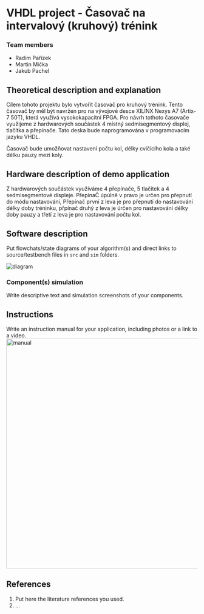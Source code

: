 
# VHDL project - Časovač na intervalový (kruhový) trénink

### Team members

* Radim Pařízek 
* Martin Mička 
* Jakub Pachel 

## Theoretical description and explanation

Cílem tohoto projektu bylo vytvořit časovač pro kruhový trénink. Tento časovač by měl být navržen pro na vývojové desce XILINX Nexys A7 (Artix-7 50T),
která využívá vysokokapacitní FPGA. Pro návrh tothoto časovače využijeme z hardwarových součástek 4 místný sedmisegmentový displej, tlačítka a přepínače.
Tato deska bude naprogramována v programovacím jazyku VHDL.

Časovač bude umožňovat nastavení počtu kol, délky cvičícího kola a také délku pauzy mezi koly.

## Hardware description of demo application

Z hardwarových součástek využíváme 4 přepínače, 5 tlačítek a 4 sedmisegmentové displeje. PřepínaČ úpúlně v pravo je určen pro přepnutí do módu nastavování, Přepínač první z leva je pro přepnutí do nastavování délky doby tréninku, přpínač druhý z leva je úrčen pro nastavování délky doby pauzy a třetí z leva je pro nastavování počtu kol. 

## Software description

Put flowchats/state diagrams of your algorithm(s) and direct links to source/testbench files in `src` and `sim` folders. 

![diagram](https://user-images.githubusercontent.com/61315339/235538320-8d389bdf-28bb-4661-9fe9-6571cd6a70f4.png)


### Component(s) simulation

Write descriptive text and simulation screenshots of your components.

## Instructions

Write an instruction manual for your application, including photos or a link to a video.
<img width="606" alt="manual" src="https://user-images.githubusercontent.com/61315339/235537917-ad89aa39-6605-4a73-b41e-47314a45cf56.png">


## References

1. Put here the literature references you used.
2. ...
